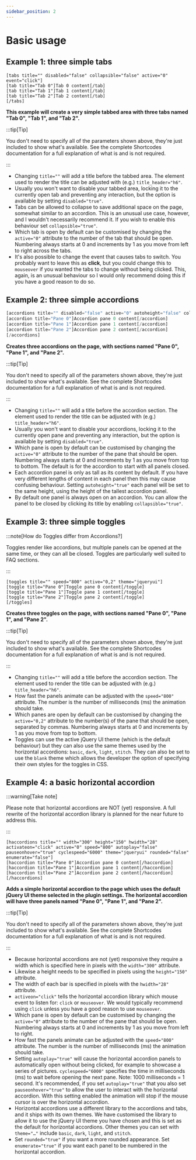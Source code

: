 ```yaml
---
sidebar_position: 2
---
```


# Basic usage

## Example 1: three simple tabs

```
[tabs title="" disabled="false" collapsible="false" active="0" event="click"]
[tab title="Tab 0"]Tab 0 content[/tab]
[tab title="Tab 1"]Tab 1 content[/tab]
[tab title="Tab 2"]Tab 2 content[/tab]
[/tabs]
```

**This example will create a very simple tabbed area with three tabs named "Tab 0", "Tab 1", and "Tab 2".**

:::tip[Tip]

You don't need to specify all of the parameters shown above, they're just included to show what's available. See the complete Shortcodes documentation for a full explanation of what is and is not required.

:::

* Changing `title=""` will add a title before the tabbed area. The element used to render the title can be adjusted with (e.g.) `title_header="h6"`.
* Usually you won't want to disable your tabbed area, locking it to the currently open tab and preventing any interaction, but the option is available by setting `disabled="true"`.
* Tabs can be allowed to collapse to save additional space on the page, somewhat similar to an accordion. This is an unusual use case, however, and I wouldn't necessarily recommend it. If you wish to enable this behaviour set `collapsible="true"`.
* Which tab is open by default can be customised by changing the `active="0"` attribute to the number of the tab that should be open. Numbering always starts at 0 and increments by 1 as you move from left to right across the tabs.
* It's also possible to change the event that causes tabs to switch. You probably want to leave this as **click**, but you could change this to `mouseover` if you wanted the tabs to change without being clicked. This, again, is an unusual behaviour so I would only recommend doing this if you have a good reason to do so.

## Example 2: three simple accordions

```php
[accordions title="" disabled="false" active="0" autoheight="false" collapsible="false"]
[accordion title="Pane 0"]Accordion pane 0 content[/accordion]
[accordion title="Pane 1"]Accordion pane 1 content[/accordion]
[accordion title="Pane 2"]Accordion pane 2 content[/accordion]
[/accordions]
```

**Creates three accordions on the page, with sections named "Pane 0", "Pane 1", and "Pane 2".**

:::tip[Tip]

You don't need to specify all of the parameters shown above, they're just included to show what's available. See the complete Shortcodes documentation for a full explanation of what is and is not required.

:::

* Changing `title=""` will add a title before the accordion section. The element used to render the title can be adjusted with (e.g.) `title_header="h6"`.
* Usually you won't want to disable your accordions, locking it to the currently open pane and preventing any interaction, but the option is available by setting `disabled="true"`.
* Which pane is open by default can be customised by changing the `active="0"` attribute to the number of the pane that should be open. Numbering always starts at 0 and increments by 1 as you move from top to bottom. The default is for the accordion to start with all panels closed.
* Each accordion panel is only as tall as its content by default. If you have very different lengths of content in each panel then this may cause confusing behaviour. Setting `autoheight="true"` each panel will be set to the same height, using the height of the tallest accordion panel.
* By default one panel is always open on an accordion. You can allow the panel to be closed by clicking its title by enabling `collapsible="true"`.

## Example 3: three simple toggles

:::note[How do Toggles differ from Accordions?]

Toggles render like accordions, but multiple panels can be opened at the same time, or they can all be closed. Toggles are particularly well suited to FAQ sections.

:::

```
[toggles title="" speed="800" active="0,2" theme="jqueryui"]
[toggle title="Pane 0"]Toggle pane 0 content[/toggle]
[toggle title="Pane 1"]Toggle pane 1 content[/toggle]
[toggle title="Pane 2"]Toggle pane 2 content[/toggle]
[/toggles]
```

**Creates three toggles on the page, with sections named "Pane 0", "Pane 1", and "Pane 2".**

:::tip[Tip]

You don't need to specify all of the parameters shown above, they're just included to show what's available. See the complete Shortcodes documentation for a full explanation of what is and is not required.

:::

* Changing `title=""` will add a title before the accordion section. The element used to render the title can be adjusted with (e.g.) `title_header="h6"`.
* How fast the panels animate can be adjusted with the `speed="800"` attribute. The number is the number of milliseconds (ms) the animation should take.
* Which panes are open by default can be customised by changing the `active="0,2"` attribute to the number(s) of the pane that should be open, separated by commas. Numbering always starts at 0 and increments by 1 as you move from top to bottom.
* Toggles can use the active jQuery UI theme (which is the default behaviour) but they can also use the same themes used by the horizontal accordions: `basic`, `dark`, `light`, `stitch`. They can also be set to use the `blank` theme which allows the developer the option of specifying their own styles for the toggles in CSS.

## Example 4: a basic horizontal accordion

:::warning[Take note]

Please note that horizontal accordions are NOT (yet) responsive. A full rewrite of the horizontal accordion library is planned for the near future to address this.

:::

```
[haccordions title="" width="300" height="150" hwidth="28" activateon="click" active="0" speed="800" autoplay="false" pauseonhover="true" cyclespeed="6000" theme="jqueryui" rounded="false" enumerate="false"]
[haccordion title="Pane 0"]Accordion pane 0 content[/haccordion]
[haccordion title="Pane 1"]Accordion pane 1 content[/haccordion]
[haccordion title="Pane 2"]Accordion pane 2 content[/haccordion]
[/haccordions]
```

**Adds a simple horizontal accordion to the page which uses the default jQuery UI theme selected in the plugin settings. The horizontal accordion will have three panels named "Pane 0", "Pane 1", and "Pane 2".**

:::tip[Tip]

You don't need to specify all of the parameters shown above, they're just included to show what's available. See the complete Shortcodes documentation for a full explanation of what is and is not required.

:::

* Because horizontal accordions are not (yet) responsive they require a width which is specified here in pixels with the `width="300"` attribute.
* Likewise a height needs to be specified in pixels using the `height="150"` attribute.
* The width of each bar is specified in pixels with the `hwidth="28"` attribute.
* `activeon="click"` tells the horizontal accordion library which mouse event to listen for: `click` or `mouseover`. We would typically recommend using `click` unless you have a good reason to use `mouseover`.
* Which pane is open by default can be customised by changing the `active="0"` attribute to the number of the pane that should be open. Numbering always starts at 0 and increments by 1 as you move from left to right.
* How fast the panels animate can be adjusted with the `speed="800"` attribute. The number is the number of milliseconds (ms) the animation should take.
* Setting `autoplay="true"` will cause the horizontal accordion panels to automatically open without being clicked, for example to showcase a series of pictures. `cyclespeed="6000"` specifies the time in milliseconds (ms) to wait before opening the next pane. Note: 1000 milliseconds = 1 second. It's recommended, if you set `autoplay="true"` that you also set `pauseonhover="true"` to allow the user to interact with the horizontal accordion. With this setting enabled the animation will stop if the mouse cursor is over the horizontal accordion.
* Horizontal accordions use a different library to the accordions and tabs, and it ships with its own themes. We have customised the library to allow it to use the jQuery UI theme you have chosen and this is set as the default for horizontal accordions. Other themes you can set with `theme="…"` include `basic`, `dark`, `light`, and `stitch`.
* Set `rounded="true"` if you want a more rounded appearance. Set `enumerate="true"` if you want each panel to be numbered in the horizontal accordion.

